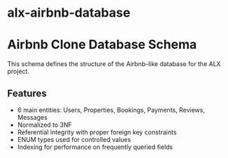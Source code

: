 # alx-airbnb-database
# Airbnb Clone Database Schema

This schema defines the structure of the Airbnb-like database for the ALX project.

## Features

- 6 main entities: Users, Properties, Bookings, Payments, Reviews, Messages
- Normalized to 3NF
- Referential integrity with proper foreign key constraints
- ENUM types used for controlled values
- Indexing for performance on frequently queried fields

